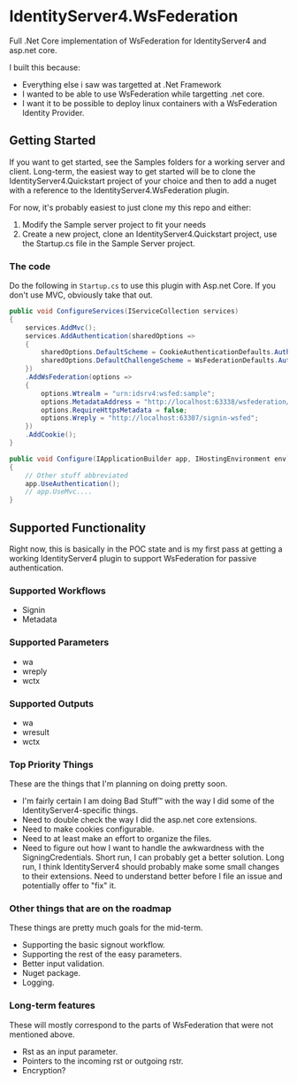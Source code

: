 # IdentityServer4.WsFederation
Full .Net Core implementation of WsFederation for IdentityServer4 and asp.net core. 

I built this because:
* Everything else i saw was targetted at .Net Framework
* I wanted to be able to use WsFederation while targetting .net core.
* I want it to be possible to deploy linux containers with a WsFederation Identity Provider.

## Getting Started
If you want to get started, see the Samples folders for a working server and client. Long-term, the easiest way to get started will be to clone the IdentityServer4.Quickstart project of your choice and then to add a nuget with a reference to the IdentityServer4.WsFederation plugin.

For now, it's probably easiest to just clone my this repo and either:
1. Modify the Sample server project to fit your needs
2. Create a new project, clone an IdentityServer4.Quickstart project, use the Startup.cs file in the Sample Server project.

### The code
Do the following in `Startup.cs` to use this plugin with Asp.net Core.
If you don't use MVC, obviously take that out.
```C#
public void ConfigureServices(IServiceCollection services)
{
    services.AddMvc();
    services.AddAuthentication(sharedOptions =>
    {
        sharedOptions.DefaultScheme = CookieAuthenticationDefaults.AuthenticationScheme;
        sharedOptions.DefaultChallengeScheme = WsFederationDefaults.AuthenticationScheme;
    })
    .AddWsFederation(options =>
    {
        options.Wtrealm = "urn:idsrv4:wsfed:sample";
        options.MetadataAddress = "http://localhost:63338/wsfederation/metadata";
        options.RequireHttpsMetadata = false;
        options.Wreply = "http://localhost:63307/signin-wsfed";
    })
    .AddCookie();
}

public void Configure(IApplicationBuilder app, IHostingEnvironment env)
{
    // Other stuff abbreviated
    app.UseAuthentication();
    // app.UseMvc....
}
```


## Supported Functionality
Right now, this is basically in the POC state and is my first pass at getting a working IdentityServer4 plugin to support WsFederation for passive authentication.

### Supported Workflows
* Signin
* Metadata

### Supported Parameters
* wa
* wreply
* wctx

### Supported Outputs
* wa
* wresult
* wctx

### Top Priority Things
These are the things that I'm planning on doing pretty soon.
* I'm fairly certain I am doing Bad Stuff&trade; with the way I did some of the IdentityServer4-specific things.
* Need to double check the way I did the asp.net core extensions. 
* Need to make cookies configurable.
* Need to at least make an effort to organize the files.
* Need to figure out how I want to handle the awkwardness with the SigningCredentials. Short run, I can probably get a better solution. Long run, I think IdentityServer4 should probably make some small changes to their extensions. Need to understand better before I file an issue and potentially offer to "fix" it.

### Other things that are on the roadmap
These things are pretty much goals for the mid-term.
* Supporting the basic signout workflow.
* Supporting the rest of the easy parameters.
* Better input validation.
* Nuget package.
* Logging.

### Long-term features
These will mostly correspond to the parts of WsFederation that were not mentioned above.
* Rst as an input parameter.
* Pointers to the incoming rst or outgoing rstr.
* Encryption?
